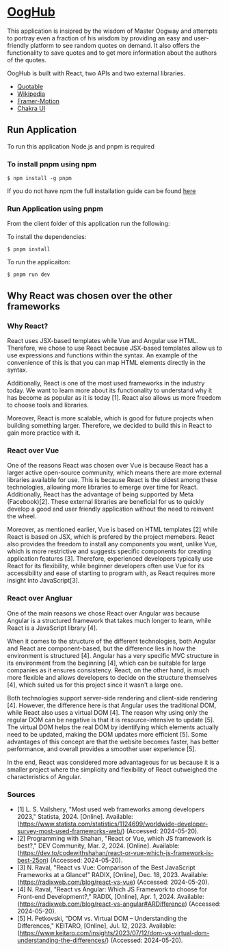 # [OogHub](https://ooghub.vercel.app/)

This application is insipred by the wisdom of Master Oogway and attempts to portray even a fraction of his wisdom by providing an easy and user-friendly platform to see random quotes on demand. 
It also offers the functionality to save quotes and to get more information about the authors of the quotes. 

OogHub is built with React, two APIs and two external libraries.

- [Quotable](https://github.com/lukePeavey/quotable)
- [Wikipedia](https://en.wikipedia.org/api/rest_v1/)
- [Framer-Motion](https://github.com/framer/motion)
- [Chakra UI](https://github.com/chakra-ui/chakra-ui/)

## Run Application
To run this application Node.js and pnpm is required

### To install pnpm using npm
```
$ npm install -g pnpm
```
If you do not have npm the full installation guide can be found [here](https://pnpm.io/installation) 


### Run Application using pnpm

From the client folder of this application run the following:

To install the dependencies:

```
$ pnpm install
```

To run the applicaiton:
```
$ pnpm run dev
```

## Why React was chosen over the other frameworks

### Why React? 
React uses JSX-based templates while Vue and Angular use HTML. Therefore, we chose to use React because JSX-based templates allow us to use expressions and functions within the syntax. An example of the convenience of this is that you can map HTML elements directly in the syntax.

Additionally, React is one of the most used frameworks in the industry today. We want to learn more about its functionality to understand why it has become as popular as it is today [1]. React also allows us more freedom to choose tools and libraries.

Moreover, React is more scalable, which is good for future projects when building something larger. Therefore, we decided to build this in React to gain more practice with it.

### React over Vue
One of the reasons React was chosen over Vue is because React has a larger active open-source community, which means there are more external libraries available for use. This is because React is the oldest among these technologies, allowing more libraries to emerge over time for React. Additionally, React has the advantage of being supported by Meta (Facebook)[2]. These external libraries are beneficial for us to quickly develop a good and user friendly application without the need to reinvent the wheel.

Moreover, as mentioned earlier, Vue is based on HTML templates [2] while React is based on JSX, which is prefered by the project memebers. React also provides the freedom to install any components you want, unlike Vue, which is more restrictive and suggests specific components for creating application features [3]. Therefore, experienced developers typically use React for its flexibility, while beginner developers often use Vue for its accessibility and ease of starting to program with, as React requires more insight into JavaScript[3].

### React over Angluar
One of the main reasons we chose React over Angular was because Angular is a structured framework that takes much longer to learn, while React is a JavaScript library [4].

When it comes to the structure of the different technologies, both Angular and React are component-based, but the difference lies in how the environment is structured [4]. Angular has a very specific MVC structure in its environment from the beginning [4], which can be suitable for large companies as it ensures consistency. React, on the other hand, is much more flexible and allows developers to decide on the structure themselves [4], which suited us for this project since it wasn't a large one.

Both technologies support server-side rendering and client-side rendering [4]. However, the difference here is that Angular uses the traditional DOM, while React also uses a virtual DOM [4]. The reason why using only the regular DOM can be negative is that it is resource-intensive to update [5]. The virtual DOM helps the real DOM by identifying which elements actually need to be updated, making the DOM updates more efficient [5]. Some advantages of this concept are that the website becomes faster, has better performance, and overall provides a smoother user experience [5].

In the end, React was considered more advantageous for us because it is a smaller project where the simplicity and flexibility of React outweighed the characteristics of Angular.

### Sources
- [1] L. S. Vailshery, "Most used web frameworks among developers 2023," Statista, 2024. [Online]. Available: (https://www.statista.com/statistics/1124699/worldwide-developer-survey-most-used-frameworks-web/) (Accessed: 2024-05-20).
- [2] Programming with Shahan, "React or Vue, which JS framework is best?," DEV Community, Mar. 2, 2024. [Online]. Available: (https://dev.to/codewithshahan/react-or-vue-which-js-framework-is-best-25on) (Accessed: 2024-05-20).
- [3] N. Raval, "React vs Vue: Comparison of the Best JavaScript Frameworks at a Glance!" RADIX, [Online], Dec. 18, 2023. Available: (https://radixweb.com/blog/react-vs-vue) (Accessed: 2024-05-20).
- [4] N. Raval, "React vs Angular: Which JS Framework to choose for Front-end Development?," RADIX, [Online], Apr. 1, 2024. Available: (https://radixweb.com/blog/react-vs-angular#ARDifference) (Accessed: 2024-05-20).
- [5] H. Petkovski, "DOM vs. Virtual DOM – Understanding the Differences," KEITARO, [Online], Jul. 12, 2023. Available: (https://www.keitaro.com/insights/2023/07/12/dom-vs-virtual-dom-understanding-the-differences/) (Accessed: 2024-05-20).
